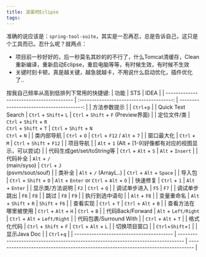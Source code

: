 ```yaml
---
title: 滚蛋吧Eclipse
tags:
---
```

准确的说应该是：`spring-tool-suite`，其实是一忍再忍，总是告诉自己，这只是个工具而已。忍什么呢？就两点：
* 项目前一秒好好的，后一秒莫名其妙的的不行了，什么Tomcat清缓存，Clean重新编译，重新启动Eclipse，重启电脑等等，有时候生效，有时候不生效
* 关键时刻卡顿，真是越关键，越急就越卡，不用说什么启动优化，插件优化了..


按我自己频率从高到低排列下常用的快捷键:
| 功能                                       |                   STS                    |                                     IDEA |
| ---------------------------------------- | :--------------------------------------: | ---------------------------------------: |
| 方法参数提示                                   |                                          |                               `Ctrl`+`p` |
| Quick Text Search                        |          `Ctrl` + `Shift`+ `L`           |       `Ctrl` + `Shift` + `F` (Preview界面) |
| 定位文件/类                                   | `Ctrl` + `Shift` + `R` <br/> `Ctrl` + `Shift` + `T` | `Ctrl` + `Shift` + `N` <br/> `Ctrl` + `N` |
| 类内部导航                                    |               `Ctrl` + `O`               |             `Ctrl` + `F12` / `Alt` + `7` |
| 窗口最大化                                    |               `Ctrl` + `M`               |                 `Ctrl` + `Shift` + `F12` |
| 项目导航                                     |                                          | `Alt` + `1`  (Alt + [1-9]好像都有对应的视图显示，可以尝试) |
| 代码生成get/set/toString等                    |           `Ctrl` + `Alt` + `S`           |                         `Alt` + `Insert` |
| 代码补全                                     |       `Alt` + `/` <br/>(main/syso)       |       `Ctrl` + `J` <br/>(psvm/sout/souf) |
| 类补全                                      |          `Alt` + `/` (ArrayL..)          |                 `Ctrl` + `Alt` + `Space` |
| 导入包                                      |          `Ctrl` + `Shift` + `O`          |  `Alt` + `Enter` or `Ctrl` + `Alt` + `O` |
| 快速修复                                     |               `Ctrl` + `1`               |                          `Alt` + `Enter` |
| 显示类/方法说明                                 |                   `F2`                   |                             `Ctrl` + `Q` |
| 调试单步进入                                   |                   `F5`                   |                                     `F7` |
| 调试单步跳出                                   |                   `F6`                   |                                     `F8` |
| 跳过                                       |                   `F8`                   |                                     `F9` |
| 执行到选中语句                                  |                                          |                             `Alt` + `F8` |
| 变量重命名                                    |          `Alt` + `Shift` + `R`           |                           `Shift` + `F6` |
| 查看实现                                     |               `Ctrl` + `T`               |                     `Ctrl` + `Alt` + `B` |
| 查看方法在哪里被使用                               |           `Ctrl` + `Alt` + `H`           |                             `Ctrl` + `B` |
| 代码Back/Forward                           |           `Alt` + `Left/Right`           |            `Ctrl` + `Alt` + `Left/Right` |
| 代码包裹/Surround With                       |                                          |                     `Ctrl` + `Alt` + `T` |
| 格式化代码                                    |          `Ctrl` + `Shift` + `F`          |                     `Ctrl` + `Alt` + `L` |
| 切换项目窗口                                   |                                          |                       `Ctrl`+`Shift`+`[` |
| 显示Java Doc                               |                                          |                               `Ctrl`+`q` |
| ---------------------------------------- | -------------------------------------------------------------------------------- | -------------------------------------------------------------------------------- |